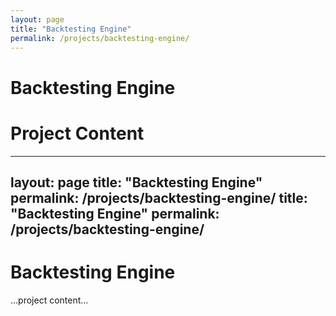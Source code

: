 ```yaml
---
layout: page
title: "Backtesting Engine"
permalink: /projects/backtesting-engine/
---
```


# Backtesting Engine

# Project Content

---

layout: page
title: "Backtesting Engine"
permalink: /projects/backtesting-engine/
title: "Backtesting Engine"
permalink: /projects/backtesting-engine/
---

# Backtesting Engine

...project content...
